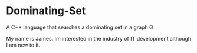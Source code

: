 # Dominating-Set
A C++ language that searches a dominating set in a graph G

My name is James. Im interested in the industry of IT development although I am new to it.
